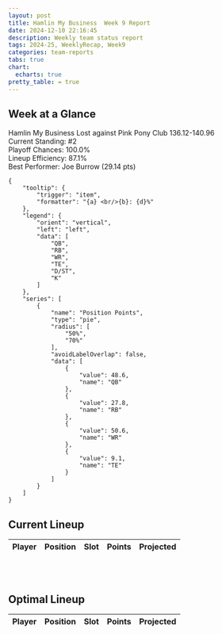 ```yaml
---
layout: post
title: Hamlin My Business  Week 9 Report
date: 2024-12-10 22:16:45
description: Weekly team status report
tags: 2024-25, WeeklyRecap, Week9
categories: team-reports
tabs: true
chart:
  echarts: true
pretty_table: = true
---
```


## Week at a Glance

Hamlin My Business  Lost against Pink Pony Club 136.12-140.96<br>
Current Standing: #2<br>
Playoff Chances: 100.0%<br>
Lineup Efficiency: 87.1%<br>
Best Performer: Joe Burrow (29.14 pts)<br>
```echarts
{
    "tooltip": {
        "trigger": "item",
        "formatter": "{a} <br/>{b}: {d}%"
    },
    "legend": {
        "orient": "vertical",
        "left": "left",
        "data": [
            "QB",
            "RB",
            "WR",
            "TE",
            "D/ST",
            "K"
        ]
    },
    "series": [
        {
            "name": "Position Points",
            "type": "pie",
            "radius": [
                "50%",
                "70%"
            ],
            "avoidLabelOverlap": false,
            "data": [
                {
                    "value": 48.6,
                    "name": "QB"
                },
                {
                    "value": 27.8,
                    "name": "RB"
                },
                {
                    "value": 50.6,
                    "name": "WR"
                },
                {
                    "value": 9.1,
                    "name": "TE"
                }
            ]
        }
    ]
}
```



## Current Lineup

<table
data-click-to-select="true"
data-height="630"
data-search="false"
data-toggle="table"
data-url="{{ "/assets/json/team_rosters/Week_9_2024_HMB_roster.json"}}">
<thead>
<tr>
<th data-field="player_name" data-halign="left" data-align="left" data-sortable="true">Player</th>
<th data-field="pos" data-halign="center" data-align="center" data-sortable="true">Position</th>
<th data-field="slot" data-halign="center" data-align="center" data-sortable="true">Slot</th>
<th data-field="points" data-halign="center" data-align="center" data-sortable="true">Points</th>
<th data-field="projected" data-halign="center" data-align="center" data-sortable="true">Projected</th>
</tr>
</thead>
</table>

<br><br>
## Optimal Lineup

<table
data-click-to-select="true"
data-height="630"
data-search="false"
data-toggle="table"
data-url="{{ "/assets/json/team_rosters/Week_9_2024_HMB_optimal.json"}}">
<thead>
<tr>
<th data-field="player_name" data-halign="left" data-align="left" data-sortable="true">Player</th>
<th data-field="pos" data-halign="center" data-align="center" data-sortable="true">Position</th>
<th data-field="slot" data-halign="center" data-align="center" data-sortable="true">Slot</th>
<th data-field="points" data-halign="center" data-align="center" data-sortable="true">Points</th>
<th data-field="projected" data-halign="center" data-align="center" data-sortable="true">Projected</th>
</tr>
</thead>
</table>